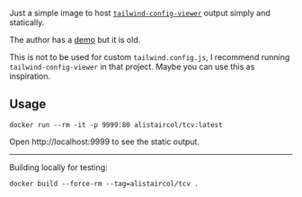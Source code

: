 Just a simple image to host [`tailwind-config-viewer`](https://www.npmjs.com/package/tailwind-config-viewer) output simply and statically.

The author has a [demo](https://rogden.github.io/tailwind-config-viewer/) but it is old.

This is not to be used for custom `tailwind.config.js`, I recommend running `tailwind-config-viewer` in that project. Maybe you can use this as inspiration.

## Usage

```shell
docker run --rm -it -p 9999:80 alistaircol/tcv:latest
```

Open http://localhost:9999 to see the static output.

---

Building locally for testing:

```shell
docker build --force-rm --tag=alistaircol/tcv .
```
